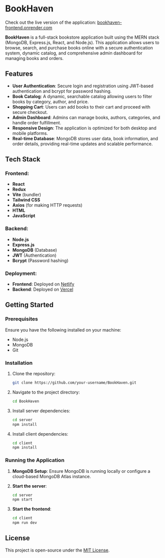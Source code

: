 # BookHaven

Check out the live version of the application: [bookhaven-frontend.onrender.com](https://bookhaven-frontend.onrender.com/)



**BookHaven** is a full-stack bookstore application built using the MERN stack (MongoDB, Express.js, React, and Node.js). This application allows users to browse, search, and purchase books online with a secure authentication system, dynamic catalog, and comprehensive admin dashboard for managing books and orders.

## Features

- **User Authentication**: Secure login and registration using JWT-based authentication and bcrypt for password hashing.
- **Book Catalog**: A dynamic, searchable catalog allowing users to filter books by category, author, and price.
- **Shopping Cart**: Users can add books to their cart and proceed with secure checkout.
- **Admin Dashboard**: Admins can manage books, authors, categories, and handle order fulfillment.
- **Responsive Design**: The application is optimized for both desktop and mobile platforms.
- **Real-time Database**: MongoDB stores user data, book information, and order details, providing real-time updates and scalable performance.

## Tech Stack

### Frontend:
- **React**
- **Redux**
- **Vite** (bundler)
- **Tailwind CSS**
- **Axios** (for making HTTP requests)
- **HTML**
- **JavaScript**

### Backend:
- **Node.js**
- **Express.js**
- **MongoDB** (Database)
- **JWT** (Authentication)
- **Bcrypt** (Password hashing)

### Deployment:
- **Frontend**: Deployed on [Netlify](https://www.netlify.com/)
- **Backend**: Deployed on [Vercel](https://vercel.com/)

## Getting Started

### Prerequisites

Ensure you have the following installed on your machine:
- Node.js
- MongoDB
- Git

### Installation

1. Clone the repository:
   ```bash
   git clone https://github.com/your-username/BookHaven.git
   ```

2. Navigate to the project directory:
   ```bash
   cd BookHaven
   ```

3. Install server dependencies:
   ```bash
   cd server
   npm install
   ```

4. Install client dependencies:
   ```bash
   cd client
   npm install
   ```

### Running the Application

1. **MongoDB Setup**: Ensure MongoDB is running locally or configure a cloud-based MongoDB Atlas instance.

2. **Start the server**:
   ```bash
   cd server
   npm start
   ```

3. **Start the frontend**:
   ```bash
   cd client
   npm run dev
   ```

## License

This project is open-source under the [MIT License](LICENSE).
